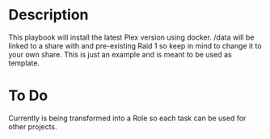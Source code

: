 # Description
This playbook will install the latest Plex version using docker. /data will be linked to a share with and pre-existing Raid 1 so keep in mind to change it to your own share.
This is just an example and is meant to be used as template.
# To Do
Currently is being transformed into a Role so each task can be used for other projects.
